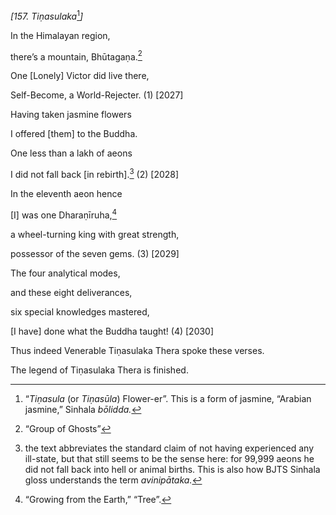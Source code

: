 *\[157. Tiṇasulaka*[^1]*\]*

In the Himalayan region,

there’s a mountain, Bhūtagaṇa.[^2]

One \[Lonely\] Victor did live there,

Self-Become, a World-Rejecter. (1) \[2027\]

Having taken jasmine flowers

I offered \[them\] to the Buddha.

One less than a lakh of aeons

I did not fall back \[in rebirth\].[^3] (2) \[2028\]

In the eleventh aeon hence

\[I\] was one Dharaṇīruha,[^4]

a wheel-turning king with great strength,

possessor of the seven gems. (3) \[2029\]

The four analytical modes,

and these eight deliverances,

six special knowledges mastered,

\[I have\] done what the Buddha taught! (4) \[2030\]

Thus indeed Venerable Tiṇasulaka Thera spoke these verses.

The legend of Tiṇasulaka Thera is finished.

[^1]: “*Tiṇasula* (or *Tiṇasūla*) Flower-er”. This is a form of jasmine,
    “Arabian jasmine,” Sinhala *bōlidda.*

[^2]: “Group of Ghosts”

[^3]: the text abbreviates the standard claim of not having experienced
    any ill-state, but that still seems to be the sense here: for 99,999
    aeons he did not fall back into hell or animal births. This is also
    how BJTS Sinhala gloss understands the term *avinipātaka.*

[^4]: “Growing from the Earth,” “Tree”.
